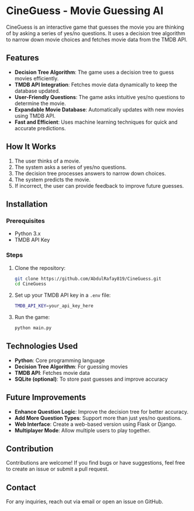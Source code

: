 # CineGuess - Movie Guessing AI

CineGuess is an interactive game that guesses the movie you are thinking of by asking a series of yes/no questions. It uses a decision tree algorithm to narrow down movie choices and fetches movie data from the TMDB API.

## Features
- **Decision Tree Algorithm**: The game uses a decision tree to guess movies efficiently.
- **TMDB API Integration**: Fetches movie data dynamically to keep the database updated.
- **User-Friendly Questions**: The game asks intuitive yes/no questions to determine the movie.
- **Expandable Movie Database**: Automatically updates with new movies using TMDB API.
- **Fast and Efficient**: Uses machine learning techniques for quick and accurate predictions.

## How It Works
1. The user thinks of a movie.
2. The system asks a series of yes/no questions.
3. The decision tree processes answers to narrow down choices.
4. The system predicts the movie.
5. If incorrect, the user can provide feedback to improve future guesses.

## Installation
### Prerequisites
- Python 3.x
- TMDB API Key

### Steps
1. Clone the repository:
   ```sh
   git clone https://github.com/AbdulRafay819/CineGuess.git
   cd CineGuess
   ```
2. Set up your TMDB API key in a `.env` file:
   ```sh
   TMDB_API_KEY=your_api_key_here
   ```
3. Run the game:
   ```sh
   python main.py
   ```

## Technologies Used
- **Python**: Core programming language
- **Decision Tree Algorithm**: For guessing movies
- **TMDB API**: Fetches movie data
- **SQLite (optional)**: To store past guesses and improve accuracy

## Future Improvements
- **Enhance Question Logic**: Improve the decision tree for better accuracy.
- **Add More Question Types**: Support more than just yes/no questions.
- **Web Interface**: Create a web-based version using Flask or Django.
- **Multiplayer Mode**: Allow multiple users to play together.

## Contribution
Contributions are welcome! If you find bugs or have suggestions, feel free to create an issue or submit a pull request.



## Contact
For any inquiries, reach out via email or open an issue on GitHub.

